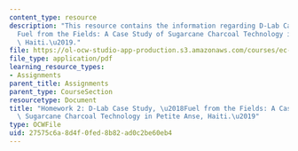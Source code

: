 ```yaml
---
content_type: resource
description: "This resource contains the information regarding D-Lab Case Study, \u2018\
  Fuel from the Fields: A Case Study of Sugarcane Charcoal Technology in Petite Anse,\
  \ Haiti.\u2019."
file: https://ol-ocw-studio-app-production.s3.amazonaws.com/courses/ec-701j-d-lab-i-development-fall-2009/27575c6a8d4f0fed8b82ad0c2be60eb4_MITEC_701JF09_hw2_1.pdf
file_type: application/pdf
learning_resource_types:
- Assignments
parent_title: Assignments
parent_type: CourseSection
resourcetype: Document
title: "Homework 2: D-Lab Case Study, \u2018Fuel from the Fields: A Case Study of\
  \ Sugarcane Charcoal Technology in Petite Anse, Haiti.\u2019"
type: OCWFile
uid: 27575c6a-8d4f-0fed-8b82-ad0c2be60eb4
---
```

